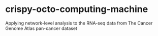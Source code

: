 # crispy-octo-computing-machine
Applying network-level analysis to the RNA-seq data from The Cancer Genome Atlas pan-cancer dataset
